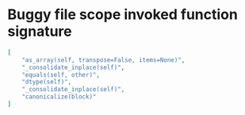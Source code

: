 # Buggy file scope invoked function signature

```json
[
    "as_array(self, transpose=False, items=None)",
    "_consolidate_inplace(self)",
    "equals(self, other)",
    "dtype(self)",
    "_consolidate_inplace(self)",
    "canonicalize(block)"
]
```
